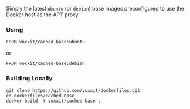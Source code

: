Simply the latest `ubuntu` (or `debian`) base images preconfigured to use the Docker host as the APT proxy.

### Using

```
FROM voxxit/cached-base:ubuntu
```

or 

```
FROM voxxit/cached-base:debian
```

### Building Locally

```
git clone https://github.com/voxxit/dockerfiles.git
cd dockerfiles/cached-base
docker build -t voxxit/cached-base .
```
